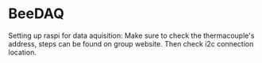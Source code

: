# BeeDAQ
Setting up raspi for data aquisition:
Make sure to check the thermacouple's address, steps can be found on group website.
Then check i2c connection location.
